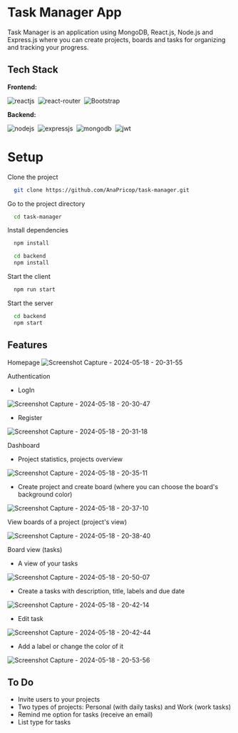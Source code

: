 
# Task Manager App
Task Manager is an application using MongoDB, React.js, Node.js and Express.js where you can create projects, boards and tasks for organizing and tracking your progress. 

## Tech Stack
**Frontend:**

![reactjs](https://img.shields.io/badge/React-20232A?style=for-the-badge&logo=react&logoColor=61DAFB)&nbsp;
![react-router](https://img.shields.io/badge/React_Router-CA4245?style=for-the-badge&logo=react-router&logoColor=white)&nbsp;
![Bootstrap](https://img.shields.io/badge/bootstrap-%238511FA.svg?style=for-the-badge&logo=bootstrap&logoColor=white)

**Backend:**

![nodejs](https://img.shields.io/badge/Node.js-43853D?style=for-the-badge&logo=node.js&logoColor=white)&nbsp;
![expressjs](https://img.shields.io/badge/Express.js-000000?style=for-the-badge&logo=express&logoColor=white)&nbsp;
![mongodb](https://img.shields.io/badge/MongoDB-4EA94B?style=for-the-badge&logo=mongodb&logoColor=white)&nbsp;
![jwt](	https://img.shields.io/badge/JWT-000000?style=for-the-badge&logo=JSON%20web%20tokens&logoColor=white)&nbsp;

# Setup

Clone the project

```bash
  git clone https://github.com/AnaPricop/task-manager.git
```

Go to the project directory

```bash
  cd task-manager
```

Install dependencies

```bash
  npm install
```

```bash
  cd backend
  npm install
```

Start the client


```bash
  npm run start
```
Start the server

```bash
  cd backend
  npm start
```

## Features
Homepage
![Screenshot Capture - 2024-05-18 - 20-31-55](https://github.com/AnaPricop/task-manager/assets/60388013/721990b8-00eb-4239-a5a8-6ef0fd9a2e4f)

Authentication
- LogIn
  
![Screenshot Capture - 2024-05-18 - 20-30-47](https://github.com/AnaPricop/task-manager/assets/60388013/fa9cfbe6-3b6b-4b90-b611-823b3b36e03a)
- Register
  
![Screenshot Capture - 2024-05-18 - 20-31-18](https://github.com/AnaPricop/task-manager/assets/60388013/89f419c2-f6c6-4c8f-b8e0-4d46e2eeba9f)

Dashboard
- Project statistics, projects overview
  
![Screenshot Capture - 2024-05-18 - 20-35-11](https://github.com/AnaPricop/task-manager/assets/60388013/55aafac6-b533-4b34-bef7-02d0afc616d9)
- Create project and create board (where you can choose the board's background color)
  
![Screenshot Capture - 2024-05-18 - 20-37-10](https://github.com/AnaPricop/task-manager/assets/60388013/7f0b0b33-40f5-4a6b-810a-582f5ac93774)

View boards of a project (project's view)

![Screenshot Capture - 2024-05-18 - 20-38-40](https://github.com/AnaPricop/task-manager/assets/60388013/8f16b797-b014-4afe-8a40-3e8e7f090118)

Board view (tasks)
- A view of your tasks
  
![Screenshot Capture - 2024-05-18 - 20-50-07](https://github.com/AnaPricop/task-manager/assets/60388013/e6fee2d9-22f2-4ee2-b2b1-e38ee612d7ac)

- Create a tasks with description, title, labels and due date
  
![Screenshot Capture - 2024-05-18 - 20-42-14](https://github.com/AnaPricop/task-manager/assets/60388013/4cbb8fa8-4ddd-4650-885c-2e2707340f4e)

- Edit task

![Screenshot Capture - 2024-05-18 - 20-42-44](https://github.com/AnaPricop/task-manager/assets/60388013/222b5ed3-f0ec-480b-bf13-a27ae00af148)

- Add a label or change the color of it
  
![Screenshot Capture - 2024-05-18 - 20-53-56](https://github.com/AnaPricop/task-manager/assets/60388013/e06699b2-5747-48cf-a5c2-87d16acb1053)


## To Do

- Invite users to your projects
- Two types of projects: Personal (with daily tasks) and Work (work tasks)
- Remind me option for tasks (receive an email)
- List type for tasks



